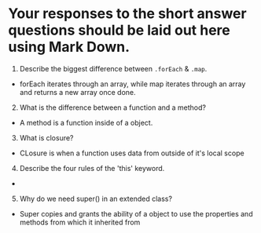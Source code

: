 # Your responses to the short answer questions should be laid out here using Mark Down.
1. Describe the biggest difference between `.forEach` & `.map`.
- forEach iterates through an array, while map iterates through an array and returns a new array once done.
2. What is the difference between a function and a method?
- A method is a function inside of a object.
3. What is closure?
- CLosure is when a function uses data from outside of it's local scope
4. Describe the four rules of the 'this' keyword.
- 
5. Why do we need super() in an extended class?
- Super copies and grants the ability of a object to use the properties and methods from which it inherited from